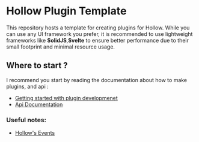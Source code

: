 # Hollow Plugin Template

This repository hosts a template for creating plugins for Hollow. While you can use any UI framework you prefer, it is recommended to use lightweight frameworks like **SolidJS**,**Svelte** to ensure better performance due to their small footprint and minimal resource usage.

## Where to start ?

I recommend you start by reading the documentation about how to make plugins, and api :

- [Getting started with plugin developmenet](https://hollow-space.vercel.app/documentation/plugins/plugins-introduction)
- [Api Documentation](https://hollow-space.vercel.app/documentation/api)

### Useful notes:
- [Hollow's Events](https://hollow-space.vercel.app/documentation/api#hollow-events)
